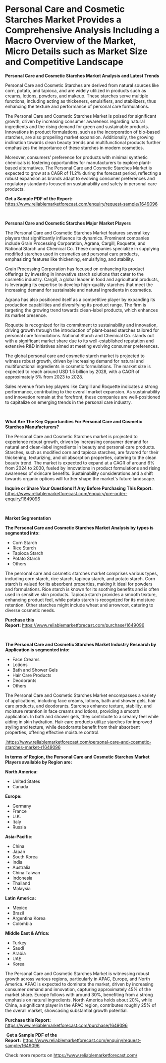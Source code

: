 <p><h1>Personal Care and Cosmetic Starches Market Provides a Comprehensive Analysis Including a Macro Overview of the Market, Micro Details such as Market Size and Competitive Landscape</h1></p><p><strong>Personal Care and Cosmetic Starches Market Analysis and Latest Trends</strong></p>
<p><p>Personal Care and Cosmetic Starches are derived from natural sources like corn, potato, and tapioca, and are widely utilized in products such as creams, lotions, powders, and makeup. These starches serve multiple functions, including acting as thickeners, emulsifiers, and stabilizers, thus enhancing the texture and performance of personal care formulations.</p><p>The Personal Care and Cosmetic Starches Market is poised for significant growth, driven by increasing consumer awareness regarding natural ingredients and the rising demand for green and sustainable products. Innovations in product formulations, such as the incorporation of bio-based starches, are also propelling market expansion. Additionally, the growing inclination towards clean beauty trends and multifunctional products further emphasizes the importance of these starches in modern cosmetics.</p><p>Moreover, consumers’ preference for products with minimal synthetic chemicals is fostering opportunities for manufacturers to explore plant-based alternatives. The Personal Care and Cosmetic Starches Market is expected to grow at a CAGR of 11.2% during the forecast period, reflecting a robust expansion as brands adapt to evolving consumer preferences and regulatory standards focused on sustainability and safety in personal care products.</p></p>
<p><strong>Get a Sample PDF of the Report:&nbsp;</strong> <a href="https://www.reliablemarketforecast.com/enquiry/request-sample/1649096?utm_campaign=1834&utm_medium=2&utm_source=Github&utm_content=ia&utm_term=29122024&utm_id=personal-care-and-cosmetic-starches">https://www.reliablemarketforecast.com/enquiry/request-sample/1649096</a></p>
<p>&nbsp;</p>
<p><strong>Personal Care and Cosmetic Starches Major Market Players</strong></p>
<p><p>The Personal Care and Cosmetic Starches Market features several key players that significantly influence its dynamics. Prominent companies include Grain Processing Corporation, Agrana, Cargill, Roquette, and National Starch and Chemical Co. These companies specialize in supplying modified starches used in cosmetics and personal care products, emphasizing features like thickening, emulsifying, and stability.</p><p>Grain Processing Corporation has focused on enhancing its product offerings by investing in innovative starch solutions that cater to the cosmetic industry. Cargill, a global leader in food and agricultural products, is leveraging its expertise to develop high-quality starches that meet the increasing demand for sustainable and natural ingredients in cosmetics.</p><p>Agrana has also positioned itself as a competitive player by expanding its production capabilities and diversifying its product range. The firm is targeting the growing trend towards clean-label products, which enhances its market presence.</p><p>Roquette is recognized for its commitment to sustainability and innovation, driving growth through the introduction of plant-based starches tailored for personal care formulations. National Starch and Chemical Co. stands out with a significant market share due to its well-established reputation and extensive R&D initiatives aimed at meeting evolving consumer preferences.</p><p>The global personal care and cosmetic starch market is projected to witness robust growth, driven by increasing demand for natural and multifunctional ingredients in cosmetic formulations. The market size is expected to reach around USD 1.5 billion by 2028, with a CAGR of approximately 5% from 2023 to 2028.</p><p>Sales revenue from key players like Cargill and Roquette indicates a strong performance, contributing to the overall market expansion. As sustainability and innovation remain at the forefront, these companies are well-positioned to capitalize on emerging trends in the personal care industry.</p></p>
<p>&nbsp;</p>
<p><strong>What Are The Key Opportunities For Personal Care and Cosmetic Starches Manufacturers?</strong></p>
<p><p>The Personal Care and Cosmetic Starches market is projected to experience robust growth, driven by increasing consumer demand for natural and clean-label ingredients in beauty and personal care products. Starches, such as modified corn and tapioca starches, are favored for their thickening, texturizing, and oil absorption properties, catering to the clean beauty trend. The market is expected to expand at a CAGR of around 6% from 2024 to 2030, fueled by innovations in product formulations and rising awareness of skincare benefits. Sustainability considerations and a shift towards organic options will further shape the market's future landscape.</p></p>
<p><strong>Inquire or Share Your Questions If Any Before Purchasing This Report:</strong> <a href="https://www.reliablemarketforecast.com/enquiry/pre-order-enquiry/1649096?utm_campaign=1834&utm_medium=2&utm_source=Github&utm_content=ia&utm_term=29122024&utm_id=personal-care-and-cosmetic-starches">https://www.reliablemarketforecast.com/enquiry/pre-order-enquiry/1649096</a></p>
<p>&nbsp;</p>
<p><strong>Market Segmentation</strong></p>
<p><strong>The Personal Care and Cosmetic Starches Market Analysis by types is segmented into:</strong></p>
<p><ul><li>Corn Starch</li><li>Rice Starch</li><li>Tapioca Starch</li><li>Potato Starch</li><li>Others</li></ul></p>
<p><p>The personal care and cosmetic starches market comprises various types, including corn starch, rice starch, tapioca starch, and potato starch. Corn starch is valued for its absorbent properties, making it ideal for powders and formulations. Rice starch is known for its soothing benefits and is often used in sensitive skin products. Tapioca starch provides a smooth texture, enhancing product feel, while potato starch is recognized for its moisture retention. Other starches might include wheat and arrowroot, catering to diverse cosmetic needs.</p></p>
<p><strong>Purchase this Report:&nbsp;</strong><a href="https://www.reliablemarketforecast.com/purchase/1649096?utm_campaign=1834&utm_medium=2&utm_source=Github&utm_content=ia&utm_term=29122024&utm_id=personal-care-and-cosmetic-starches">https://www.reliablemarketforecast.com/purchase/1649096</a></p>
<p>&nbsp;</p>
<p><strong>The Personal Care and Cosmetic Starches Market Industry Research by Application is segmented into:</strong></p>
<p><ul><li>Face Creams</li><li>Lotions</li><li>Bath and Shower Gels</li><li>Hair Care Products</li><li>Deodorants</li><li>Others</li></ul></p>
<p><p>The Personal Care and Cosmetic Starches Market encompasses a variety of applications, including face creams, lotions, bath and shower gels, hair care products, and deodorants. Starches enhance texture, stability, and moisture retention in face creams and lotions, providing a smooth application. In bath and shower gels, they contribute to a creamy feel while aiding in skin hydration. Hair care products utilize starches for improved styling and texture, while deodorants benefit from their absorbent properties, offering effective moisture control.</p></p>
<p><a href="https://www.reliablemarketforecast.com/personal-care-and-cosmetic-starches-market-r1649096?utm_campaign=1834&utm_medium=2&utm_source=Github&utm_content=ia&utm_term=29122024&utm_id=personal-care-and-cosmetic-starches">&nbsp;https://www.reliablemarketforecast.com/personal-care-and-cosmetic-starches-market-r1649096</a></p>
<p><strong>In terms of Region, the Personal Care and Cosmetic Starches Market Players available by Region are:</strong></p>
<p>
    <p> <strong> North America: </strong>
        <ul>
            <li>United States</li>
            <li>Canada</li>
        </ul>
        </p> 
    <p> <strong> Europe: </strong>
        <ul>
            <li>Germany</li>
            <li>France</li>
            <li>U.K.</li>
            <li>Italy</li>
            <li>Russia</li>
        </ul>
        </p> 
    <p> <strong> Asia-Pacific: </strong>
        <ul>
            <li>China</li>
            <li>Japan</li>
            <li>South Korea</li>
            <li>India</li>
            <li>Australia</li>
            <li>China Taiwan</li>
            <li>Indonesia</li>
            <li>Thailand</li>
            <li>Malaysia</li>
        </ul>
        </p> 
    <p> <strong> Latin America: </strong>
        <ul>
            <li>Mexico</li>
            <li>Brazil</li>
            <li>Argentina Korea</li>
            <li>Colombia</li>
        </ul>
        </p> 
    <p> <strong> Middle East & Africa: </strong>
        <ul>
            <li>Turkey</li>
            <li>Saudi</li>
            <li>Arabia</li>
            <li>UAE</li>
            <li>Korea</li>
        </ul>
    </p>
    </p>
<p><p>The Personal Care and Cosmetic Starches Market is witnessing robust growth across various regions, particularly in APAC, Europe, and North America. APAC is expected to dominate the market, driven by increasing consumer demand and innovation, capturing approximately 45% of the market share. Europe follows with around 30%, benefiting from a strong emphasis on natural ingredients. North America holds about 20%, while China, a significant player in the APAC region, contributes roughly 25% of the overall market, showcasing substantial growth potential.</p></p>
<p><strong>Purchase this Report: </strong><a href="https://www.reliablemarketforecast.com/purchase/1649096?utm_campaign=1834&utm_medium=2&utm_source=Github&utm_content=ia&utm_term=29122024&utm_id=personal-care-and-cosmetic-starches">https://www.reliablemarketforecast.com/purchase/1649096</a></p>
<p>&nbsp;<strong>Get a Sample PDF of the Report:&nbsp;&nbsp;</strong><a href="https://www.reliablemarketforecast.com/enquiry/request-sample/1649096?utm_campaign=1834&utm_medium=2&utm_source=Github&utm_content=ia&utm_term=29122024&utm_id=personal-care-and-cosmetic-starches">https://www.reliablemarketforecast.com/enquiry/request-sample/1649096</a></p>
<p><strong></strong></p>
<p>Check more reports on <a href="https://www.reliablemarketforecast.com/?utm_campaign=1834&utm_medium=2&utm_source=Github&utm_content=ia&utm_term=29122024&utm_id=personal-care-and-cosmetic-starches">https://www.reliablemarketforecast.com/</a></p>